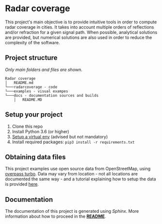 # Radar coverage

This project's main objective is to provide intuitive tools in order to compute radar coverage in cities. It takes into account multiple orders of reflections and/or refraction for a given signal path. When possible, analytical solutions are provided, but numerical solutions are also used in order to reduce the complexity of the software.

## Project structure

*Only main folders and files are shown.*
```
Radar coverage
│   README.md
└───radarcoverage - code
└───examples - visual exampes
└───docs - documentation sources and builds
    │   README.MD
```

## Setup your project

1. Clone this repo
2. Install Python 3.6 (or higher)
3. [Setup a virtual env](https://packaging.python.org/guides/installing-using-pip-and-virtual-environments/) (advised but not mandatory)
4. Install required packages: `pip3 install -r requirements.txt`

## Obtaining data files

This project examples use open source data from OpenStreetMap, using [overpass turbo](https://overpass-turbo.eu/).
Data may vary from location - not all locations are documented the same way - and a tutorial explaining how to setup the data is provided [here](todo).

## Documentation

The documentation of this project is generated using *Sphinx*. More information about how to proceed in the [**README**](/docs/README.md).
